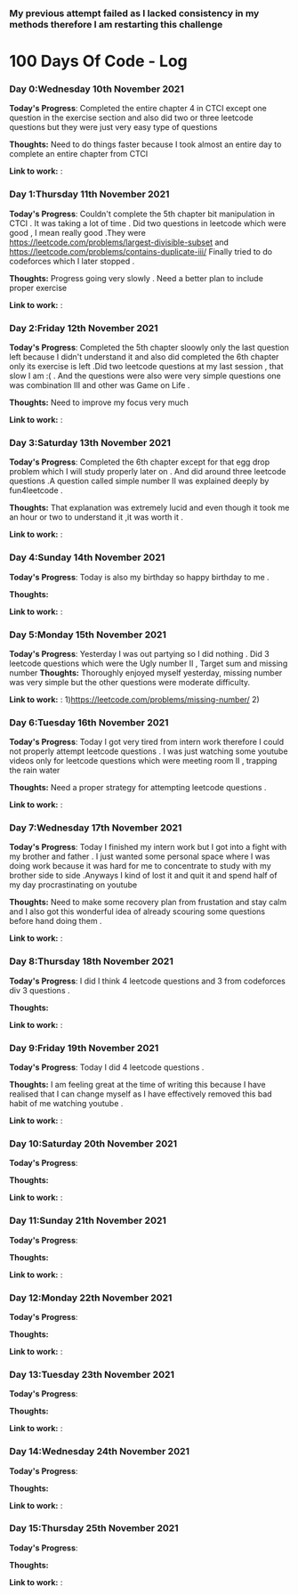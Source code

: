 ### My previous attempt failed as I lacked consistency in  my methods therefore I am restarting this challenge

# 100 Days Of Code - Log

### Day 0:Wednesday 10th November 2021 

**Today's Progress**: Completed the entire chapter 4 in CTCI except one question in the exercise section and also did two or three leetcode questions but they were just very easy type of questions

**Thoughts:**  Need to do things faster because I took almost an entire day to complete an entire chapter from CTCI

**Link to work:** :


### Day 1:Thursday 11th November 2021 

**Today's Progress**: Couldn't complete the 5th chapter bit manipulation in CTCI . It was taking a lot of time . Did two questions in leetcode which were good , I mean really good .They were https://leetcode.com/problems/largest-divisible-subset and https://leetcode.com/problems/contains-duplicate-iii/ Finally tried to do codeforces which I later stopped .

**Thoughts:**  Progress going very slowly . Need a better plan to include proper exercise

**Link to work:** : 

### Day 2:Friday 12th November 2021 

**Today's Progress**: Completed the 5th chapter sloowly only the last question left because I didn't understand it and also did completed the 6th chapter only its exercise is left .Did two leetcode questions at my last session , that slow I am :( . And the questions were also were very simple questions one was combination III and other was Game on Life .

**Thoughts:**  Need to improve my focus very much 

**Link to work:** :

### Day 3:Saturday 13th November 2021 

**Today's Progress**: Completed the 6th chapter except for that egg drop problem which I will study properly later on . And did around three leetcode questions .A question called simple number II was explained deeply by fun4leetcode . 

**Thoughts:**  That explanation was extremely lucid and even though it took me an hour or two to understand it ,it was worth it . 

**Link to work:** :

### Day 4:Sunday 14th November 2021 

**Today's Progress**: Today is also my birthday so happy birthday to me . 

**Thoughts:**  

**Link to work:** :


### Day 5:Monday 15th November 2021 

**Today's Progress**: Yesterday I was out partying so  I did nothing . Did 3 leetcode questions which were the Ugly number II , Target sum and missing number
**Thoughts:**  Thoroughly enjoyed myself yesterday, missing number was very simple but the other questions were moderate difficulty.

**Link to work:** :
1)https://leetcode.com/problems/missing-number/
2)
### Day 6:Tuesday 16th November 2021 

**Today's Progress**: Today I got very tired from intern work therefore I could not properly attempt leetcode questions . I was just watching some youtube videos only for leetcode questions which were meeting room II , trapping the rain water 

**Thoughts:**  Need a proper strategy for attempting leetcode questions . 

**Link to work:** :

### Day 7:Wednesday 17th November 2021 

**Today's Progress**: Today I finished my intern work but I got into a fight with my brother and father . I just wanted some personal space where I was doing work because it was hard for me to concentrate to study with my brother side to side .Anyways I kind of lost it and quit it and spend half of my day procrastinating on youtube 

**Thoughts:**  Need to make some recovery plan from frustation and stay calm and I also got this wonderful idea of already scouring some questions before hand doing them . 

**Link to work:** :

### Day 8:Thursday 18th November 2021 

**Today's Progress**: I did I think 4 leetcode questions and 3 from codeforces div 3 questions .   

**Thoughts:**  

**Link to work:** :

### Day 9:Friday 19th November 2021 

**Today's Progress**: Today I did 4 leetcode questions .

**Thoughts:**  I am feeling great at the time of writing this because I have realised that I can change myself as I have effectively removed this bad habit of me watching youtube .

**Link to work:** :

### Day 10:Saturday 20th November 2021 

**Today's Progress**: 

**Thoughts:**  

**Link to work:** :

### Day 11:Sunday 21th November 2021 

**Today's Progress**: 

**Thoughts:**  

**Link to work:** :


### Day 12:Monday 22th November 2021 

**Today's Progress**: 

**Thoughts:**  

**Link to work:** :

### Day 13:Tuesday 23th November 2021 

**Today's Progress**: 

**Thoughts:**  

**Link to work:** :

### Day 14:Wednesday 24th November 2021 

**Today's Progress**: 

**Thoughts:**  

**Link to work:** :

### Day 15:Thursday 25th November 2021 

**Today's Progress**: 

**Thoughts:**  

**Link to work:** :